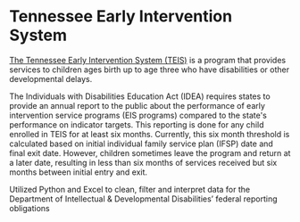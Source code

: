 # Tennessee Early Intervention System

[The Tennessee Early Intervention System (TEIS)](https://www.tn.gov/didd/for-consumers/tennessee-early-intervention-system-teis.html) is a program that provides services to children ages birth up to age three who have disabilities or other developmental delays.

The Individuals with Disabilities Education Act (IDEA) requires states to provide an annual report to the public about the performance of early intervention service programs (EIS programs) compared to the state's performance on indicator targets. This reporting is done for any child enrolled in TEIS for at least six months. Currently, this six month threshold is calculated based on initial individual family service plan (IFSP) date and final exit date. However, children sometimes leave the program and return at a later date, resulting in less than six months of services received but six months between initial entry and exit. 

Utilized Python and Excel to clean, filter and interpret data for the Department of Intellectual & Developmental Disabilities’ federal reporting obligations
